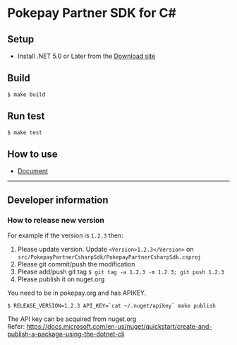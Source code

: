 # Pokepay Partner SDK for C#

## Setup

* Install .NET 5.0 or Later from the [Download site](https://dotnet.microsoft.com/learn/dotnet/hello-world-tutorial/install)

## Build
```
$ make build
```

## Run test
```
$ make test
```

## How to use
- [Document](https://github.com/pokepay/pokepay-partner-csharp-sdk/blob/main/docs/index.md)

----------------------------------

## Developer information

### How to release new version

For example if the version is `1.2.3` then:

1. Please update version. Update `<Version>1.2.3</Version>` on `src/PokepayPartnerCsharpSdk/PokepayPartnerCsharpSdk.csproj`
2. Please git commit/push the modification
3. Please add/push git tag `$ git tag -a 1.2.3 -m 1.2.3; git push 1.2.3`
4. Please publish it on nuget.org

You need to be in pokepay.org and has APIKEY.

```
$ RELEASE_VERSION=1.2.3 API_KEY=`cat ~/.nuget/apikey` make publish
```

The API key can be acquired from nuget.org  
Refer: https://docs.microsoft.com/en-us/nuget/quickstart/create-and-publish-a-package-using-the-dotnet-cli
